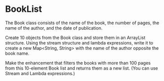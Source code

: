 # BookList

The Book class consists of the name of the book, the number of pages, the name of the author, and the date of publication.

Create 10 objects from the Book class and store them in an ArrayList structure. Using the stream structure and lambda expressions, write it to create a new Map<String, String> with the name of the author opposite the book name.



Make the enhancement that filters the books with more than 100 pages from this 10-element Book list and returns them as a new list. (You can use Stream and Lambda expressions.)
